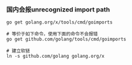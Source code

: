 ### 国内会报unrecognized import path

```
go get golang.org/x/tools/cmd/goimports

# 等价于如下命令，使用下面的命令不会报错
go get github.com/golang/tools/cmd/goimports

# 建立软链
ln -s github.com/golang golang.org/x
```